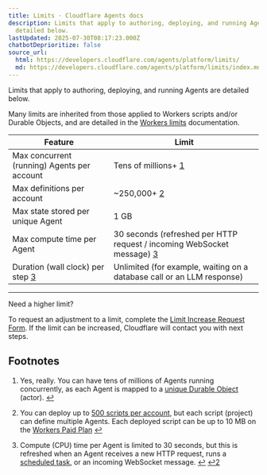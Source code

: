 ```yaml
---
title: Limits · Cloudflare Agents docs
description: Limits that apply to authoring, deploying, and running Agents are
  detailed below.
lastUpdated: 2025-07-30T08:17:23.000Z
chatbotDeprioritize: false
source_url:
  html: https://developers.cloudflare.com/agents/platform/limits/
  md: https://developers.cloudflare.com/agents/platform/limits/index.md
---
```


Limits that apply to authoring, deploying, and running Agents are detailed below.

Many limits are inherited from those applied to Workers scripts and/or Durable Objects, and are detailed in the [Workers limits](https://developers.cloudflare.com/workers/platform/limits/) documentation.

| Feature | Limit |
| - | - |
| Max concurrent (running) Agents per account | Tens of millions+ [1](#user-content-fn-1) |
| Max definitions per account | \~250,000+ [2](#user-content-fn-2) |
| Max state stored per unique Agent | 1 GB |
| Max compute time per Agent | 30 seconds (refreshed per HTTP request / incoming WebSocket message) [3](#user-content-fn-3) |
| Duration (wall clock) per step [3](#user-content-fn-3) | Unlimited (for example, waiting on a database call or an LLM response) |

***

Need a higher limit?

To request an adjustment to a limit, complete the [Limit Increase Request Form](https://forms.gle/ukpeZVLWLnKeixDu7). If the limit can be increased, Cloudflare will contact you with next steps.

## Footnotes

1. Yes, really. You can have tens of millions of Agents running concurrently, as each Agent is mapped to a [unique Durable Object](https://developers.cloudflare.com/durable-objects/concepts/what-are-durable-objects/) (actor). [↩](#user-content-fnref-1)

2. You can deploy up to [500 scripts per account](https://developers.cloudflare.com/workers/platform/limits/), but each script (project) can define multiple Agents. Each deployed script can be up to 10 MB on the [Workers Paid Plan](https://developers.cloudflare.com/workers/platform/pricing/#workers) [↩](#user-content-fnref-2)

3. Compute (CPU) time per Agent is limited to 30 seconds, but this is refreshed when an Agent receives a new HTTP request, runs a [scheduled task](https://developers.cloudflare.com/agents/api-reference/schedule-tasks/), or an incoming WebSocket message. [↩](#user-content-fnref-3) [↩2](#user-content-fnref-3-2)
